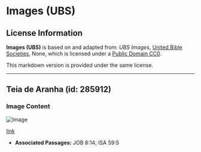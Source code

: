 # Images (UBS)

## License Information

**Images (UBS)** is based on and adapted from: _UBS Images_, [United Bible Societies](https://unitedbiblesocieties.org/), None, which is licensed under a [Public Domain CC0](https://creativecommons.org/public-domain/cc0/).

This markdown version is provided under the same license.



--------------------------------

## Teia de Aranha (id: 285912)

### Image Content

![Image](https://cdn.aquifer.bible/aquifer-content/resources/Media/WEB-0830_spider_web.jpg)

[link](https://cdn.aquifer.bible/aquifer-content/resources/Media/WEB-0830_spider_web.jpg)

* **Associated Passages:** JOB 8:14; ISA 59:5

